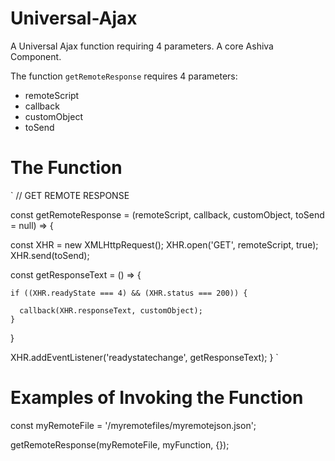 # Universal-Ajax
A Universal Ajax function requiring 4 parameters. A core Ashiva Component.

The function `getRemoteResponse` requires 4 parameters:

* remoteScript
* callback
* customObject
* toSend

# The Function
`
// GET REMOTE RESPONSE

const getRemoteResponse = (remoteScript, callback, customObject, toSend = null) => {
  
  const XHR = new XMLHttpRequest();
  XHR.open('GET', remoteScript, true);
  XHR.send(toSend);
  
  const getResponseText = () => {
  
    if ((XHR.readyState === 4) && (XHR.status === 200)) {

      callback(XHR.responseText, customObject);
    }
  }
  
  XHR.addEventListener('readystatechange', getResponseText);
}
`
# Examples of Invoking the Function

const myRemoteFile = '/myremotefiles/myremotejson.json';

getRemoteResponse(myRemoteFile, myFunction, {});
